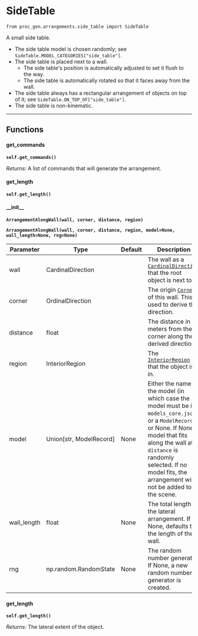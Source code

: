 # SideTable

`from proc_gen.arrangements.side_table import SideTable`

A small side table.

- The side table model is chosen randomly; see `SideTable.MODEL_CATEGORIES["side_table"]`.
- The side table is placed next to a wall.
  - The side table's position is automatically adjusted to set it flush to the way.
  - The side table is automatically rotated so that it faces away from the wall.
- The side table always has a rectangular arrangement of objects on top of it; see `SideTable.ON_TOP_OF["side_table"]`.
- The side table is non-kinematic.

***

## Functions

#### get_commands

**`self.get_commands()`**

_Returns:_  A list of commands that will generate the arrangement.

#### get_length

**`self.get_length()`**

#### \_\_init\_\_

**`ArrangementAlongWall(wall, corner, distance, region)`**

**`ArrangementAlongWall(wall, corner, distance, region, model=None, wall_length=None, rng=None)`**

| Parameter | Type | Default | Description |
| --- | --- | --- | --- |
| wall |  CardinalDirection |  | The wall as a [`CardinalDirection`](../../cardinal_direction.md) that the root object is next to. |
| corner |  OrdinalDirection |  | The origin [`Corner`](../../corner.md) of this wall. This is used to derive the direction. |
| distance |  float |  | The distance in meters from the corner along the derived direction. |
| region |  InteriorRegion |  | The [`InteriorRegion`](../../scene_data/interior_region.md) that the object is in. |
| model |  Union[str, ModelRecord] | None | Either the name of the model (in which case the model must be in `models_core.json`), or a `ModelRecord`, or None. If None, a model that fits along the wall at `distance` is randomly selected. If no model fits, the arrangement will not be added to the scene. |
| wall_length |  float  | None | The total length of the lateral arrangement. If None, defaults to the length of the wall. |
| rng |  np.random.RandomState  | None | The random number generator. If None, a new random number generator is created. |



#### get_length

**`self.get_length()`**

_Returns:_  The lateral extent of the object.



